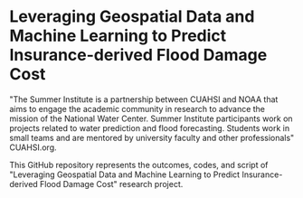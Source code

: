 # Leveraging Geospatial Data and Machine Learning to Predict Insurance-derived Flood Damage Cost

"The Summer Institute is a partnership between CUAHSI and NOAA that aims to engage the academic community in research to advance the mission of the National Water Center. Summer Institute participants work on projects related to water prediction and flood forecasting. Students work in small teams and are mentored by university faculty and other professionals" CUAHSI.org.

This GitHub repository represents the outcomes, codes, and script of "Leveraging Geospatial Data and Machine Learning to Predict Insurance-derived Flood Damage Cost" research project.
